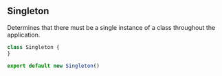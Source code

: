 ## Singleton
Determines that there must be a single instance of a class throughout the application.
```js
class Singleton {
}

export default new Singleton()
```
